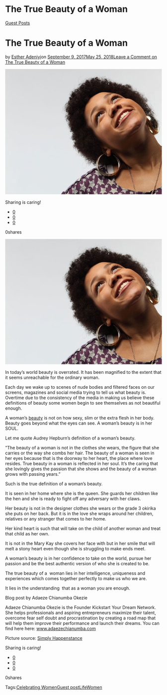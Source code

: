 # The True Beauty of a Woman

[Guest Posts](https://estheradeniyi.com/category/guest-posts/)
# The True Beauty of a Woman

by [Esther Adeniyi](https://estheradeniyi.com/author/esther-adeniyi/)on [September 9, 2017May 25, 2018](https://estheradeniyi.com/the-true-beauty-of-woman/)[Leave a Comment on The True Beauty of a Woman](https://estheradeniyi.com/the-true-beauty-of-woman/#respond)

![](images/nina-1.jpg)

Sharing is caring!

- [0](https://www.facebook.com/sharer/sharer.php?u=https%3A%2F%2Festheradeniyi.com%2Fthe-true-beauty-of-woman%2F&amp;t=The%20True%20Beauty%20of%20a%20Woman)
- [0](https://twitter.com/intent/tweet?text=The%20True%20Beauty%20of%20a%20Woman&amp;url=https%3A%2F%2Festheradeniyi.com%2Fthe-true-beauty-of-woman%2F)
- [0](#)

0shares

[![](images/nina-1.jpg)](images/nina-1.jpg)

In today&#x2019;s world beauty is overrated. It has been magnified to the extent that it seems unreachable for the ordinary woman.

Each day we wake up to scenes of nude bodies and filtered faces on our screens, magazines and social media trying to tell us what beauty is. Overtime due to the consistency of the media in making us believe these definitions of beauty some women begin to see themselves as not beautiful enough.

A woman&#x2019;s [beauty](https://www.estheradeniyi.com/search/label/Beauty) is not on how sexy, slim or the extra flesh in her body. Beauty goes beyond what the eyes can see. A woman&#x2019;s beauty is in her SOUL.

Let me quote Audrey Hepburn&#x2019;s definition of a woman&#x2019;s beauty.

&#x201D;The beauty of a woman is not in the clothes she wears, the figure that she carries or the way she combs her hair. The beauty of a woman is seen in her eyes because that is the doorway to her heart, the place where love resides. True beauty in a woman is reflected in her soul. It&#x2019;s the caring that she lovingly gives the passion that she shows and the beauty of a woman grows with passing years.&#x201D;

Such is the true definition of a woman&#x2019;s beauty.

It is seen in her home where she is the queen. She guards her children like the hen and she is ready to fight off any adversary with her claws.

Her beauty is not in the designer clothes she wears or the grade 3 okirika she puts on her back. But it is in the love she wraps around her children, relatives or any stranger that comes to her home.

Her kind heart is such that will take on the child of another woman and treat that child as her own.

It is not in the Mary Kay she covers her face with but in her smile that will melt a stony heart even though she is struggling to make ends meet.

A woman&#x2019;s beauty is in her confidence to take on the world, pursue her passion and be the best authentic version of who she is created to be.

The true beauty of a &#xA0;woman lies in her intelligence, uniqueness and experiences which comes together perfectly to make us who we are.

It lies in the understanding &#xA0;that as a woman you are enough.

Blog post by Adaeze Chianumba Okezie

Adaeze Chianumba Okezie is the Founder Kickstart Your Dream Network. She helps professionals and aspiring entrepreneurs maximize their talent, overcome fear self doubt and procrastination by creating a road map that will help them improve their performance and launch their dreams. You can find here here: www.adaezechianumba.com

Picture source: [Simply Happenstance](http://www.simplyhappenstance.com/what-is-beauty/)

Sharing is caring!

- [0](https://www.facebook.com/sharer/sharer.php?u=https%3A%2F%2Festheradeniyi.com%2Fthe-true-beauty-of-woman%2F&amp;t=The%20True%20Beauty%20of%20a%20Woman)
- [0](https://twitter.com/intent/tweet?text=The%20True%20Beauty%20of%20a%20Woman&amp;url=https%3A%2F%2Festheradeniyi.com%2Fthe-true-beauty-of-woman%2F)
- [0](#)

0shares

Tags:[Celebrating Women](https://estheradeniyi.com/tag/celebrating-women/)[Guest post](https://estheradeniyi.com/tag/guest-post/)[Life](https://estheradeniyi.com/tag/life/)[Women](https://estheradeniyi.com/tag/women/)